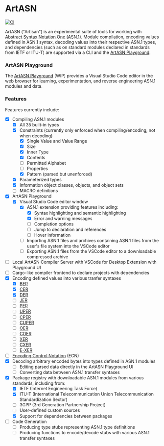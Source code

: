 # ArtASN

[![CI](https://github.com/artasn/artasn/actions/workflows/artasn.yml/badge.svg)](https://github.com/artasn/artasn/actions/workflows/artasn.yml)

ArtASN ("Artisan") is an experimental suite of tools for working with [Abstract Syntax Notation One (ASN.1)](https://en.wikipedia.org/wiki/ASN.1).
Module compilation, encoding values defined in ASN.1 syntax, decoding values into their respective ASN.1 types, and dependencies (such as on standard modules declared in standards from IETF or ITU-T) are supported via a CLI and the [ArtASN Playground](#artasn-playground).

### ArtASN Playground

The [ArtASN Playground](https://artasn.github.io/artasn) (WIP) provides a Visual Studio Code editor in the web browser for learning, experimentation, and reverse engineering ASN.1 modules and data.

### Features

Features currently include:

- [x] Compiling ASN.1 modules
  - [x] All 35 built-in types
  - [x] Constraints (currently only enforced when compiling/encoding, not when decoding)
    - [x] Single Value and Value Range
    - [x] Size
    - [x] Inner Type
    - [x] Contents
    - [ ] Permitted Alphabet
    - [ ] Properties
    - [x] Pattern (parsed but unenforced)
  - [x] Parameterized types
  - [x] Information object classes, objects, and object sets
  - [ ] MACRO definitions
- [x] ArtASN Playground
  - [x] Visual Studio Code editor window
    - [x] ASN.1 extension providing features including:
      - [x] Syntax highlighting and semantic highlighting
      - [x] Error and warning messages
      - [ ] Completion options
      - [ ] Jump to declaration and references
      - [ ] Hover information
    - [ ] Importing ASN.1 files and archives containing ASN.1 files from the user's file system into the VSCode editor
    - [ ] Exporting ASN.1 files from the VSCode editor to a downloadable compressed archive
- [ ] Local ArtASN Compiler Server with VSCode for Desktop Extension with Playground UI
- [ ] Cargo-like compiler frontend to declare projects with dependencies
- [x] Encoding defined values into various tranfer syntaxes
  - [x] [BER](https://en.wikipedia.org/wiki/X.690#BER,_CER_and_DER_compared)
  - [x] [CER](https://en.wikipedia.org/wiki/X.690#BER,_CER_and_DER_compared)
  - [x] [DER](https://en.wikipedia.org/wiki/X.690#BER,_CER_and_DER_compared)
  - [ ] [JER](https://www.oss.com/asn1/resources/asn1-papers/Overview_of_JER.pdf)
  - [ ] [PER](https://www.oss.com/asn1/resources/asn1-made-simple/asn1-quick-reference/packed-encoding-rules.html)
  - [ ] [UPER](https://www.oss.com/asn1/resources/asn1-made-simple/asn1-quick-reference/packed-encoding-rules.html)
  - [ ] [CPER](https://www.oss.com/asn1/resources/asn1-made-simple/asn1-quick-reference/packed-encoding-rules.html)
  - [ ] [CUPER](https://www.oss.com/asn1/resources/asn1-made-simple/asn1-quick-reference/packed-encoding-rules.html)
  - [ ] [OER](https://www.oss.com/asn1/resources/books-whitepapers-pubs/Overview_of_OER.pdf)
  - [ ] [COER](https://www.oss.com/asn1/resources/books-whitepapers-pubs/Overview_of_OER.pdf)
  - [ ] [XER](https://www.itu.int/en/ITU-T/asn1/Pages/xer.aspx)
  - [ ] [CXER](https://www.itu.int/en/ITU-T/asn1/Pages/xer.aspx)
  - [ ] [E-XER](https://www.itu.int/en/ITU-T/asn1/Pages/xer.aspx)
- [ ] [Encoding Control Notation](https://www.itu.int/en/ITU-T/asn1/Pages/ecn.aspx) (ECN)
- [x] Decoding arbitrary encoded bytes into types defined in ASN.1 modules
  - [ ] Editing parsed data directly in the ArtASN Playground UI
  - [ ] Converting data between ASN.1 transfer syntaxes
- [x] Package registry with downloadable ASN.1 modules from various standards, including from:
  - [x] IETF (Internet Engineering Task Force)
  - [x] ITU-T (International Telecommunication Union Telecommunication Standardization Sector)
  - [ ] 3GPP (3rd Generation Partnership Project)
  - [ ] User-defined custom sources
  - [x] Support for dependencies between packages
- [ ] Code Generation
  - [ ] Producing type stubs representing ASN.1 type definitions
  - [ ] Producing functions to encode/decode stubs with various ASN.1 transfer syntaxes
